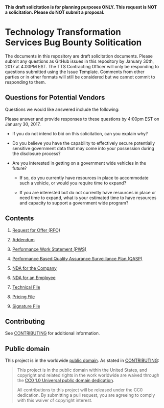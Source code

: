 **This draft solicitation is for planning purposes ONLY. This request is NOT a solicitation. Please do NOT submit a proposal.**

# Technology Transformation Services Bug Bounty Solitication
The documents in this repository are draft solicitation documents. Please submit any questions as GitHub issues in this repository by January 30th, 2017 at 4:00PM EST. The TTS Contracting Officer will only be responding to questions submitted using the Issue Template. Comments from other parties or in other formats will still be considered but we cannot commit to responding to them.

## Questions for Potential Vendors

Questions we would like answered include the following:

Please answer and provide responses to these questions by 4:00pm EST on January 30, 2017.

* If you do not intend to bid on this solicitation, can you explain why?

* Do you believe you have the capability to effectively secure potentially sensitive government data that may come into your possession during the disclosure process?

* Are  you interested in getting on a government wide vehicles in the future? 

  * If so, do you currently have resources in place to accommodate such a vehicle, or would you require time to expand?

  * If you are interested but do not currently have resources in place or need time to expand, what is your estimated time to have resources and capacity to support a government wide program?

## Contents

1. [Request for Offer (RFO)](draft_solicitation_documents/001_RFO.md)

2. [Addendum](draft_solicitation_documents/002_Addendum.md)

3. [Performance Work Statement (PWS)](draft_solicitation_documents/003_PWS.md)

4. [Performance Based Quality Assurance Surveillance Plan (QASP)](draft_solicitation_documents/004_QASP.md)

5. [NDA for the Company](draft_solicitation_documents/005_NDA_Company.md)

6. [NDA for an Employee](draft_solicitation_documents/006_NDA_Employee.md)

7. [Technical File](draft_solicitation_documents/response_templates/007_TECHNICAL_FILE.yaml)

8. [Pricing File](draft_solicitation_documents/response_templates/008_PRICING_FILE.yaml)

9. [Signature File](draft_solicitation_documents/response_templates/009_SIGNATURE_FILE.md)

## Contributing

See [CONTRIBUTING](CONTRIBUTING.md) for additional information.


## Public domain

This project is in the worldwide [public domain](LICENSE.md). As stated in [CONTRIBUTING](CONTRIBUTING.md):

> This project is in the public domain within the United States, and copyright and related rights in the work worldwide are waived through the [CC0 1.0 Universal public domain dedication](https://creativecommons.org/publicdomain/zero/1.0/).
>
> All contributions to this project will be released under the CC0 dedication. By submitting a pull request, you are agreeing to comply with this waiver of copyright interest.

